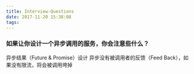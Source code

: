 ```yaml
---
title: Interview-Questions
date: 2017-11-20 15:38:08
tags:
---
```



### 如果让你设计一个异步调用的服务，你会注意些什么？

异步结果（Future & Promise）设计
异步没有被调用者的反馈（Feed Back），如果没有限流，将会被调用垮掉